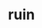 ---
category: 4-letters
denotation: null
name: ruin
reference_link: https://www.etymonline.com/word/ruin
root_language: null
root_name: null
title: ruin
type: free
word_sums:
- respelling: ruin
  sum: 'Ruin + '
---